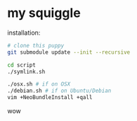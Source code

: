 my squiggle
===========

installation:

```bash
# clone this puppy
git submodule update --init --recursive

cd script
./symlink.sh

./osx.sh # if on OSX
./debian.sh # if on Ubuntu/Debian
vim +NeoBundleInstall +qall
```

wow
